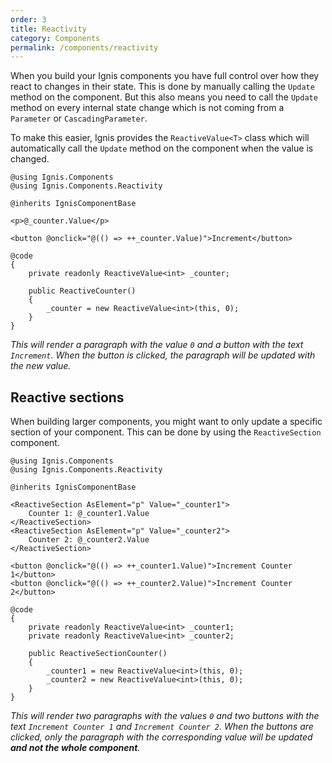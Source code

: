 ```yaml
---
order: 3
title: Reactivity
category: Components
permalink: /components/reactivity
---
```


When you build your Ignis components you have full control over how they react to changes in their state. This is done
by manually calling the `Update` method on the component. But this also means you need to call the `Update` method on
every internal state change which is not coming from a `Parameter` or `CascadingParameter`.

To make this easier, Ignis provides the `ReactiveValue<T>` class which will automatically call the `Update` method on
the component when the value is changed.

```cshtml
@using Ignis.Components
@using Ignis.Components.Reactivity

@inherits IgnisComponentBase

<p>@_counter.Value</p>

<button @onclick="@(() => ++_counter.Value)">Increment</button>

@code
{
    private readonly ReactiveValue<int> _counter;

    public ReactiveCounter()
    {
        _counter = new ReactiveValue<int>(this, 0);
    }
}
```

*This will render a paragraph with the value `0` and a button with the text `Increment`. When the button is clicked, the
paragraph will be updated with the new value.*

## Reactive sections

When building larger components, you might want to only update a specific section of your component. This can be done
by using the `ReactiveSection` component.

```cshtml
@using Ignis.Components
@using Ignis.Components.Reactivity

@inherits IgnisComponentBase

<ReactiveSection AsElement="p" Value="_counter1">
    Counter 1: @_counter1.Value
</ReactiveSection>
<ReactiveSection AsElement="p" Value="_counter2">
    Counter 2: @_counter2.Value
</ReactiveSection>

<button @onclick="@(() => ++_counter1.Value)">Increment Counter 1</button>
<button @onclick="@(() => ++_counter2.Value)">Increment Counter 2</button>

@code
{
    private readonly ReactiveValue<int> _counter1;
    private readonly ReactiveValue<int> _counter2;

    public ReactiveSectionCounter()
    {
        _counter1 = new ReactiveValue<int>(this, 0);
        _counter2 = new ReactiveValue<int>(this, 0);
    }
}
```

*This will render two paragraphs with the values `0` and two buttons with the text `Increment Counter 1` and
`Increment Counter 2`. When the buttons are clicked, only the paragraph with the corresponding value will be updated
**and not the whole component**.*
